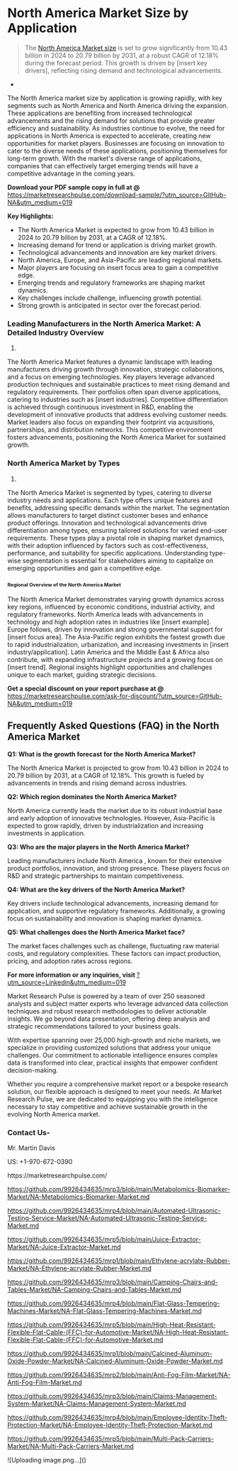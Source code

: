 <h1>North America  Market&nbsp;Size by Application</h1><blockquote><p>The <a href="https://marketresearchpulse.com/download-sample/?utm_source=GitHub-NA&amp;utm_medium=019">North America  Market size</a> is set to grow significantly from 10.43 billion in 2024 to 20.79 billion by 2031, at a robust CAGR of 12.18% during the forecast period. This growth is driven by [insert key drivers], reflecting rising demand and technological advancements.</p></blockquote><ul><li></li></ul><p>The North America  market size by application is growing rapidly, with key segments such as North America  and North America  driving the expansion. These applications are benefiting from increased technological advancements and the rising demand for solutions that provide greater efficiency and sustainability. As industries continue to evolve, the need for applications in North America  is expected to accelerate, creating new opportunities for market players. Businesses are focusing on innovation to cater to the diverse needs of these applications, positioning themselves for long-term growth. With the market's diverse range of applications, companies that can effectively target emerging trends will have a competitive advantage in the coming years.</p><p><strong>Download your PDF sample copy in full at @ </strong><a href="https://marketresearchpulse.com/download-sample/?utm_source=GitHub-NA&amp;utm_medium=019">https://marketresearchpulse.com/download-sample/?utm_source=GitHub-NA&amp;utm_medium=019</a></p><p><strong>Key Highlights: </strong></p><ul><li>The North America  Market is expected to grow from 10.43 billion in 2024 to 20.79 billion by 2031, at a CAGR of 12.18%.</li><li>Increasing demand for trend or application is driving market growth.</li><li>Technological advancements and innovation are key market drivers.</li><li>North America, Europe, and Asia-Pacific are leading regional markets.</li><li>Major players are focusing on insert focus area to gain a competitive edge.</li><li>Emerging trends and regulatory frameworks are shaping market dynamics.</li><li>Key challenges include challenge, influencing growth potential.</li><li>Strong growth is anticipated in sector over the forecast period.</li></ul><h3>Leading Manufacturers in the North America  Market: A Detailed Industry Overview</h3><ol><li></li></ol><div class="flex max-w-full flex-col flex-grow"><div class="min-h-8 text-message flex w-full flex-col items-end gap-2 whitespace-normal break-words [.text-message+&amp;]:mt-5" dir="auto" data-message-author-role="assistant" data-message-id="fd8432e4-4910-450d-b182-61b7bfb0a01f" data-message-model-slug="gpt-4o"><div class="flex w-full flex-col gap-1 empty:hidden first:pt-[3px]"><div class="markdown prose w-full break-words dark:prose-invert light"><p>The North America  Market features a dynamic landscape with leading manufacturers driving growth through innovation, strategic collaborations, and a focus on emerging technologies. Key players leverage advanced production techniques and sustainable practices to meet rising demand and regulatory requirements. Their portfolios often span diverse applications, catering to industries such as [insert industries]. Competitive differentiation is achieved through continuous investment in R&amp;D, enabling the development of innovative products that address evolving customer needs. Market leaders also focus on expanding their footprint via acquisitions, partnerships, and distribution networks. This competitive environment fosters advancements, positioning the North America  Market for sustained growth.</p></div></div></div></div><h3>North America  Market by Types</h3><ol><li></li></ol><div class="flex max-w-full flex-col flex-grow"><div class="min-h-8 text-message flex w-full flex-col items-end gap-2 whitespace-normal break-words [.text-message+&amp;]:mt-5" dir="auto" data-message-author-role="assistant" data-message-id="084470be-0bb7-4664-bddf-5156b4f41249" data-message-model-slug="gpt-4o-mini"><div class="flex w-full flex-col gap-1 empty:hidden first:pt-[3px]"><div class="markdown prose w-full break-words dark:prose-invert light"><p>The North America  Market is segmented by types, catering to diverse industry needs and applications. Each type offers unique features and benefits, addressing specific demands within the market. The segmentation allows manufacturers to target distinct customer bases and enhance product offerings. Innovation and technological advancements drive differentiation among types, ensuring tailored solutions for varied end-user requirements. These types play a pivotal role in shaping market dynamics, with their adoption influenced by factors such as cost-effectiveness, performance, and suitability for specific applications. Understanding type-wise segmentation is essential for stakeholders aiming to capitalize on emerging opportunities and gain a competitive edge.</p></div></div></div></div><h3><span style="font-size: 11px;">Regional Overview of the North America  Market</span></h3><div class="flex max-w-full flex-col flex-grow"><div class="min-h-8 text-message flex w-full flex-col items-end gap-2 whitespace-normal break-words [.text-message+&amp;]:mt-5" dir="auto" data-message-author-role="assistant" data-message-id="e9038762-ce64-4e30-91c9-9bd413514231" data-message-model-slug="gpt-4o-mini"><div class="flex w-full flex-col gap-1 empty:hidden first:pt-[3px]"><div class="markdown prose w-full break-words dark:prose-invert light"><p>The North America  Market demonstrates varying growth dynamics across key regions, influenced by economic conditions, industrial activity, and regulatory frameworks. North America leads with advancements in technology and high adoption rates in industries like [insert example]. Europe follows, driven by innovation and strong governmental support for [insert focus area]. The Asia-Pacific region exhibits the fastest growth due to rapid industrialization, urbanization, and increasing investments in [insert industry/application]. Latin America and the Middle East &amp; Africa also contribute, with expanding infrastructure projects and a growing focus on [insert trend]. Regional insights highlight opportunities and challenges unique to each market, guiding strategic decisions.</p></div></div></div></div><p><strong>Get a special discount on your report purchase at @ </strong><a href="https://marketresearchpulse.com/ask-for-discount/?utm_source=GitHub-NA&amp;utm_medium=019">https://marketresearchpulse.com/ask-for-discount/?utm_source=GitHub-NA&amp;utm_medium=019</a></p><h2>Frequently Asked Questions (FAQ) in the North America  Market</h2><p><strong>Q1: What is the growth forecast for the North America  Market?</strong></p><p>The North America  Market is projected to grow from 10.43 billion in 2024 to 20.79 billion by 2031, at a CAGR of 12.18%. This growth is fueled by advancements in trends and rising demand across industries.</p><p><strong>Q2: Which region dominates the North America  Market?</strong></p><p>North America currently leads the market due to its robust industrial base and early adoption of innovative technologies. However, Asia-Pacific is expected to grow rapidly, driven by industrialization and increasing investments in application.</p><p><strong>Q3: Who are the major players in the North America  Market?</strong></p><p>Leading manufacturers include North America , known for their extensive product portfolios, innovation, and strong presence. These players focus on R&amp;D and strategic partnerships to maintain competitiveness.</p><p><strong>Q4: What are the key drivers of the North America  Market?</strong></p><p>Key drivers include technological advancements, increasing demand for application, and supportive regulatory frameworks. Additionally, a growing focus on sustainability and innovation is shaping market dynamics.</p><p><strong>Q5: What challenges does the North America  Market face?</strong></p><p>The market faces challenges such as challenge, fluctuating raw material costs, and regulatory complexities. These factors can impact production, pricing, and adoption rates across regions.</p><p><strong>For more information or any inquiries, visit&nbsp;</strong><a href="?utm_source=Linkedin&utm_medium=019">?utm_source=Linkedin&utm_medium=019</a></p><p>Market Research Pulse is powered by a team of over 250 seasoned analysts and subject matter experts who leverage advanced data collection techniques and robust research methodologies to deliver actionable insights. We go beyond data presentation, offering deep analysis and strategic recommendations tailored to your business goals.</p><p>With expertise spanning over 25,000 high-growth and niche markets, we specialize in providing customized solutions that address your unique challenges. Our commitment to actionable intelligence ensures complex data is transformed into clear, practical insights that empower confident decision-making.</p><p>Whether you require a comprehensive market report or a bespoke research solution, our flexible approach is designed to meet your needs. At Market Research Pulse, we are dedicated to equipping you with the intelligence necessary to stay competitive and achieve sustainable growth in the evolving North America  market.</p><h3><strong>Contact Us-</strong></h3><p>Mr. Martin Davis</p><p>US: +1-970-672-0390</p><p>https://marketresearchpulse.com/</p><p><a href="https://github.com/9926434635/mrp3/blob/main/Metabolomics-Biomarker-Market/NA-Metabolomics-Biomarker-Market.md">https://github.com/9926434635/mrp3/blob/main/Metabolomics-Biomarker-Market/NA-Metabolomics-Biomarker-Market.md</a></p><p><a href="https://github.com/9926434635/mrp4/blob/main/Automated-Ultrasonic-Testing-Service-Market/NA-Automated-Ultrasonic-Testing-Service-Market.md">https://github.com/9926434635/mrp4/blob/main/Automated-Ultrasonic-Testing-Service-Market/NA-Automated-Ultrasonic-Testing-Service-Market.md</a></p><p><a href="https://github.com/9926434635/mrp5/blob/main/Juice-Extractor-Market/NA-Juice-Extractor-Market.md">https://github.com/9926434635/mrp5/blob/main/Juice-Extractor-Market/NA-Juice-Extractor-Market.md</a></p><p><a href="https://github.com/9926434635/mrp1/blob/main/Ethylene-acrylate-Rubber-Market/NA-Ethylene-acrylate-Rubber-Market.md">https://github.com/9926434635/mrp1/blob/main/Ethylene-acrylate-Rubber-Market/NA-Ethylene-acrylate-Rubber-Market.md</a></p><p><a href="https://github.com/9926434635/mrp3/blob/main/Camping-Chairs-and-Tables-Market/NA-Camping-Chairs-and-Tables-Market.md">https://github.com/9926434635/mrp3/blob/main/Camping-Chairs-and-Tables-Market/NA-Camping-Chairs-and-Tables-Market.md</a></p><p><a href="https://github.com/9926434635/mrp4/blob/main/Flat-Glass-Tempering-Machines-Market/NA-Flat-Glass-Tempering-Machines-Market.md">https://github.com/9926434635/mrp4/blob/main/Flat-Glass-Tempering-Machines-Market/NA-Flat-Glass-Tempering-Machines-Market.md</a></p><p><a href="https://github.com/9926434635/mrp5/blob/main/High-Heat-Resistant-Flexible-Flat-Cable-(FFC)-for-Automotive-Market/NA-High-Heat-Resistant-Flexible-Flat-Cable-(FFC)-for-Automotive-Market.md">https://github.com/9926434635/mrp5/blob/main/High-Heat-Resistant-Flexible-Flat-Cable-(FFC)-for-Automotive-Market/NA-High-Heat-Resistant-Flexible-Flat-Cable-(FFC)-for-Automotive-Market.md</a></p><p><a href="https://github.com/9926434635/mrp1/blob/main/Calcined-Aluminum-Oxide-Powder-Market/NA-Calcined-Aluminum-Oxide-Powder-Market.md">https://github.com/9926434635/mrp1/blob/main/Calcined-Aluminum-Oxide-Powder-Market/NA-Calcined-Aluminum-Oxide-Powder-Market.md</a></p><p><a href="https://github.com/9926434635/mrp2/blob/main/Anti-Fog-Film-Market/NA-Anti-Fog-Film-Market.md">https://github.com/9926434635/mrp2/blob/main/Anti-Fog-Film-Market/NA-Anti-Fog-Film-Market.md</a></p><p><a href="https://github.com/9926434635/mrp3/blob/main/Claims-Management-System-Market/NA-Claims-Management-System-Market.md">https://github.com/9926434635/mrp3/blob/main/Claims-Management-System-Market/NA-Claims-Management-System-Market.md</a></p><p><a href="https://github.com/9926434635/mrp4/blob/main/Employee-Identity-Theft-Protection-Market/NA-Employee-Identity-Theft-Protection-Market.md">https://github.com/9926434635/mrp4/blob/main/Employee-Identity-Theft-Protection-Market/NA-Employee-Identity-Theft-Protection-Market.md</a></p><p><a href="https://github.com/9926434635/mrp5/blob/main/Multi-Pack-Carriers-Market/NA-Multi-Pack-Carriers-Market.md">https://github.com/9926434635/mrp5/blob/main/Multi-Pack-Carriers-Market/NA-Multi-Pack-Carriers-Market.md</a></p>
![Uploading image.png…]()
